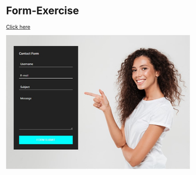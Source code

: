 # Form-Exercise


[Click here](https://ozcan-cetin.github.io/Form-Exercise/)

![Preview](https://github.com/ozcan-cetin/Form-Exercise/blob/master/Screenshot%202022-04-12%20153736.jpg)



